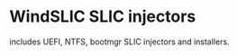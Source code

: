 WindSLIC SLIC injectors
=======================

includes UEFI, NTFS, bootmgr SLIC injectors and installers.